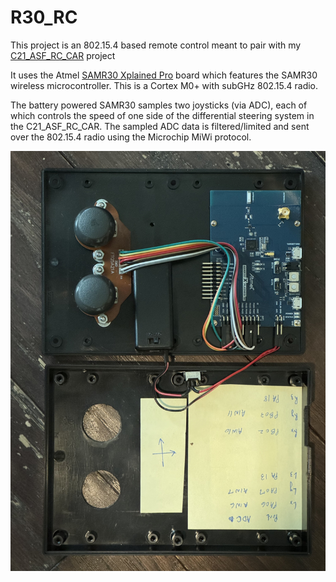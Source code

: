 # R30_RC

This project is an 802.15.4 based remote control meant to pair with my [C21_ASF_RC_CAR](https://github.com/briantate/C21_ASF_RC_Car) project

It uses the Atmel [SAMR30 Xplained Pro](https://ww1.microchip.com/downloads/aemDocuments/documents/OTH/ProductDocuments/UserGuides/50002612A.pdf) board which features the SAMR30 wireless microcontroller. This is a Cortex M0+ with subGHz 802.15.4 radio. 

The battery powered SAMR30 samples two joysticks (via ADC), each of which controls the speed of one side of the differential steering system in the C21_ASF_RC_CAR. The sampled ADC data is filtered/limited and sent over the 802.15.4 radio using the Microchip MiWi protocol.

![RC](Media/rc_open.jpg)